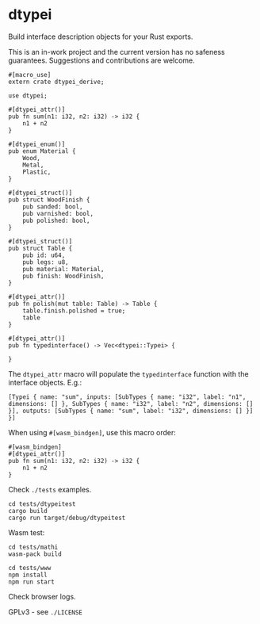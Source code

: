 # dtypei

Build interface description objects for your Rust exports.

This is an in-work project and the current version has no safeness guarantees.
Suggestions and contributions are welcome.

```
#[macro_use]
extern crate dtypei_derive;

use dtypei;

#[dtypei_attr()]
pub fn sum(n1: i32, n2: i32) -> i32 {
    n1 + n2
}

#[dtypei_enum()]
pub enum Material {
    Wood,
    Metal,
    Plastic,
}

#[dtypei_struct()]
pub struct WoodFinish {
    pub sanded: bool,
    pub varnished: bool,
    pub polished: bool,
}

#[dtypei_struct()]
pub struct Table {
    pub id: u64,
    pub legs: u8,
    pub material: Material,
    pub finish: WoodFinish,
}

#[dtypei_attr()]
pub fn polish(mut table: Table) -> Table {
    table.finish.polished = true;
    table
}

#[dtypei_attr()]
pub fn typedinterface() -> Vec<dtypei::Typei> {

}
```

The `dtypei_attr` macro will populate the `typedinterface` function with the interface objects. E.g.:

```
[Typei { name: "sum", inputs: [SubTypes { name: "i32", label: "n1", dimensions: [] }, SubTypes { name: "i32", label: "n2", dimensions: [] }], outputs: [SubTypes { name: "sum", label: "i32", dimensions: [] }] }]
```

When using `#[wasm_bindgen]`, use this macro order:
```
#[wasm_bindgen]
#[dtypei_attr()]
pub fn sum(n1: i32, n2: i32) -> i32 {
    n1 + n2
}
```

Check `./tests` examples.

```
cd tests/dtypeitest
cargo build
cargo run target/debug/dtypeitest
```

Wasm test:

```
cd tests/mathi
wasm-pack build

cd tests/www
npm install
npm run start
```

Check browser logs.

GPLv3 - see `./LICENSE`
